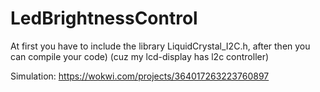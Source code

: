 # LedBrightnessControl

At first you have to include the library LiquidCrystal_I2C.h,
after then you can compile your code)
(cuz my lcd-display has l2c controller)

Simulation: https://wokwi.com/projects/364017263223760897
